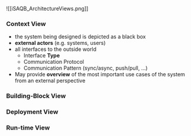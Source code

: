
![[iSAQB_ArchitectureViews.png]]


### Context View
- the system being designed is depicted as a black box
- **external actors** (e.g. systems, users)
- all interfaces to the outside world
	- Interface **Type**
	- Communication Protocol
	- Communication Pattern (sync/async, push/pull, ...)
- May provide **overview** of the most important use cases of the system from an external perspective


### Building-Block View


### Deployment View


### Run-time View

